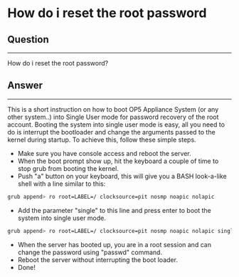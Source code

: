 # How do i reset the root password

## Question 

* * * * *

How do i reset the root password?

## Answer

* * * * *

This is a short instruction on how to boot OP5 Appliance System (or any other system..) into Single User mode for password recovery of the root account. Booting the system into single user mode is easy, all you need to do is interrupt the bootloader and change the arguments passed to the kernel during startup. To achieve this, follow these simple steps.

-   Make sure you have console access and reboot the server.
-   When the boot prompt show up, hit the keyboard a couple of time to stop grub from booting the kernel.
-   Push "a" button on your keyboard, this will give you a BASH look-a-like shell with a line similar to this:

``` {.bash data-syntaxhighlighter-params="brush: bash; gutter: false; theme: Confluence" data-theme="Confluence" style="brush: bash; gutter: false; theme: Confluence"}
grub append> ro root=LABEL=/ clocksource=pit nosmp noapic nolapic
```

-   Add the parameter "single" to this line and press enter to boot the system into single user mode.

``` {.bash data-syntaxhighlighter-params="brush: bash; gutter: false; theme: Confluence" data-theme="Confluence" style="brush: bash; gutter: false; theme: Confluence"}
grub append> ro root=LABEL=/ clocksource=pit nosmp noapic nolapic single
```

-   When the server has booted up, you are in a root session and can change the password using "passwd" command.
-   Reboot the server without interrupting the boot loader.
-   Done!


